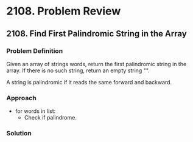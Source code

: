 # 2108. Problem Review

## 2108. Find First Palindromic String in the Array

### Problem Definition
Given an array of strings words, return the first palindromic string in the array. If there is no such string, return an empty string "".

A string is palindromic if it reads the same forward and backward.


### Approach
- for words in list:
    - Check if palindrome.

### Solution


```python

```